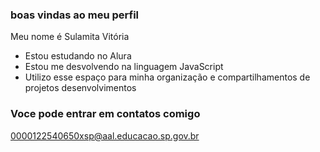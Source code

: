 ### boas vindas ao meu perfil

Meu nome é Sulamita Vitória 

- Estou estudando no Alura
- Estou me desvolvendo na linguagem JavaScript
- Utilizo esse espaço para minha organização e compartilhamentos de projetos desenvolvimentos 

### Voce pode entrar em contatos comigo

0000122540650xsp@aal.educacao.sp.gov.br
